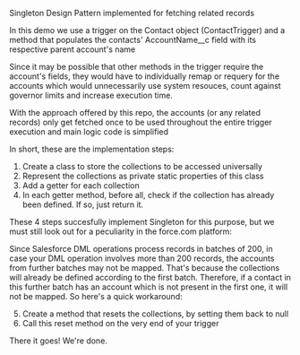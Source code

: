 Singleton Design Pattern implemented for fetching related records

In this demo we use a trigger on the Contact object (ContactTrigger) and a method that populates the contacts' AccountName__c field with its respective parent account's name

Since it may be possible that other methods in the trigger require the account's fields, they would have to individually remap or requery for the accounts which would unnecessarily use system resouces, count against governor limits and increase execution time.

With the approach offered by this repo, the accounts (or any related records) only get fetched once to be used throughout the entire trigger execution and main logic code is simplified

In short, these are the implementation steps:

1. Create a class to store the collections to be accessed universally
2. Represent the collections as private static properties of this class
3. Add a getter for each collection
4. In each getter method, before all, check if the collection has already been defined. If so, just return it.

These 4 steps succesfully implement Singleton for this purpose, but we must still look out for a peculiarity in the force.com platform:

Since Salesforce DML operations process records in batches of 200, in case your DML operation involves more than 200 records, the accounts from further batches may not be mapped. That's because the collections will already be defined according to the first batch. Therefore, if a contact in this further batch has an account which is not present in the first one, it will not be mapped. So here's a quick workaround:

5. Create a method that resets the collections, by setting them back to null
6. Call this reset method on the very end of your trigger

There it goes! We're done.